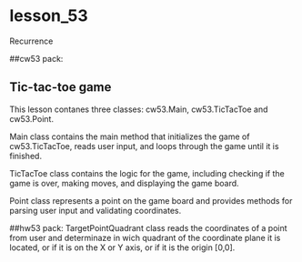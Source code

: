 # lesson_53
Recurrence

##cw53 pack:
## Tic-tac-toe game
This lesson contanes three classes:
cw53.Main, cw53.TicTacToe and cw53.Point.

Main class contains the main method that initializes the game of cw53.TicTacToe,
reads user input, and loops through the game until it is finished.

TicTacToe class contains the logic for the game, including
checking if the game is over, making moves, and displaying the game board.

Point class represents a point on the game board and provides
methods for parsing user input and validating coordinates.

##hw53 pack:
TargetPointQuadrant class reads the coordinates of a point from user
and determinaze in wich  quadrant of the coordinate plane it is located,
or if it is on the X or Y axis, or if it is the origin [0,0].
